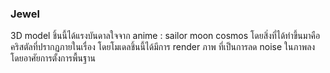 ### Jewel
3D model ชิ้นนี้ได้แรงบันดาลใจจาก anime : sailor moon cosmos โดยสิ่งที่ได้ทำขึ้นมาคือคริสตัลที่ปรากฏภายในเรื่อง
โดยโมเดลชิ้นนี้ได้มีการ render ภาพ ที่เป็นการลด noise ในภาพลง โดยอาศัยการตั้งการพื้นฐาน
